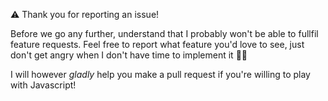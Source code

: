 ⚠️ Thank you for reporting an issue!

Before we go any further, understand that I probably won't be able to fullfil feature requests.
Feel free to report what feature you'd love to see, just don't get angry when I don't have
time to implement it 🙇‍♂️

I will however _gladly_ help you make a pull request if you're willing to play with Javascript!
